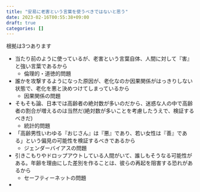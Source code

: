 ```yaml
---
title: "安易に老害という言葉を使うべきではないと思う"
date: 2023-02-16T00:55:38+09:00
draft: true
categories: []
---
```

根拠は3つあります
* 当たり前のように使っているが、老害という言葉自体、人間に対して『害』と強い言葉であるから
   * 倫理的・道徳的問題
* 誰かを攻撃するようになった原因が、老化なのか因果関係がはっきりしない状態で、老化を悪と決めつけてしまっているから
   * 因果関係の問題
* そもそも論、日本では高齢者の絶対数が多いのだから、迷惑な人の中で高齢者の割合が増えるのは当然だ(絶対数が多いことを考慮したうえで、検証するべきだ)
   * 統計的問題
* 「高齢男性いわゆる『おじさん』は『悪』であり、若い女性は『善』である」という偏見の可能性を検証するべきであるから
   * ジェンダーバイアスの問題
* 引きこもりやドロップアウトしている人間がいて、誰しもそうなる可能性がある。年齢を理由にした差別を作ることは、彼らの再起を阻害する恐れがあるから
   * セーフティーネットの問題
* 
